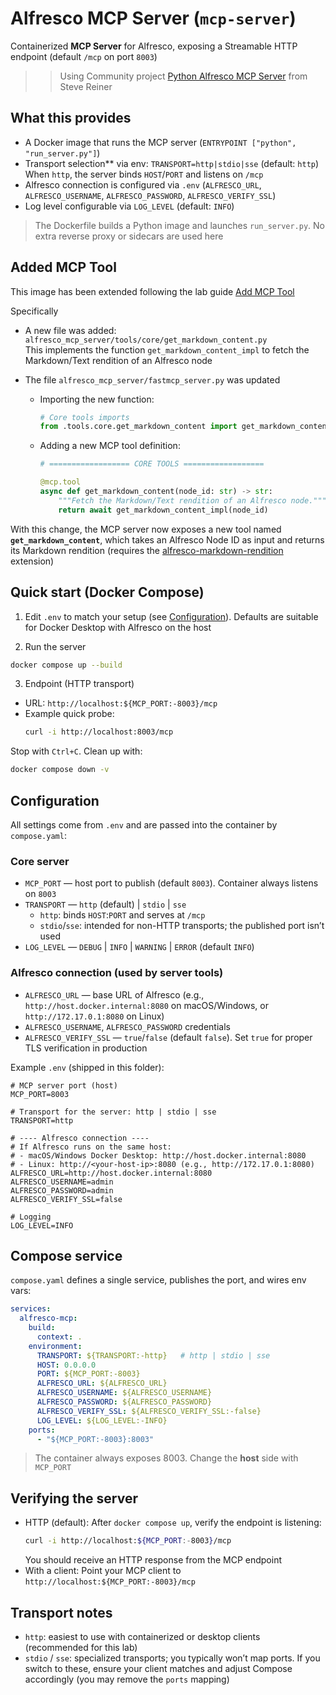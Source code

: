 # Alfresco MCP Server (`mcp-server`)

Containerized **MCP Server** for Alfresco, exposing a Streamable HTTP endpoint (default `/mcp` on port `8003`)

>> Using Community project [Python Alfresco MCP Server](https://github.com/stevereiner/python-alfresco-mcp-server) from Steve Reiner

## What this provides

- A Docker image that runs the MCP server (`ENTRYPOINT ["python", "run_server.py"]`)
- Transport selection** via env: `TRANSPORT=http|stdio|sse` (default: `http`)
  When `http`, the server binds `HOST`/`PORT` and listens on `/mcp`
- Alfresco connection is configured via `.env` (`ALFRESCO_URL`, `ALFRESCO_USERNAME`, `ALFRESCO_PASSWORD`, `ALFRESCO_VERIFY_SSL`)
- Log level configurable via `LOG_LEVEL` (default: `INFO`)

> The Dockerfile builds a Python image and launches `run_server.py`. No extra reverse proxy or sidecars are used here

## Added MCP Tool

This image has been extended following the lab guide [Add MCP Tool](https://github.com/aborroy/alfresco-agents-lab-clive/blob/main/lab-material/add-mcp-tool.md)

Specifically

- A new file was added: `alfresco_mcp_server/tools/core/get_markdown_content.py`  
  This implements the function `get_markdown_content_impl` to fetch the Markdown/Text rendition of an Alfresco node

- The file `alfresco_mcp_server/fastmcp_server.py` was updated
  - Importing the new function:  
    ```python
    # Core tools imports
    from .tools.core.get_markdown_content import get_markdown_content_impl
    ```
  - Adding a new MCP tool definition:  
    ```python
    # ================== CORE TOOLS ==================

    @mcp.tool
    async def get_markdown_content(node_id: str) -> str:
        """Fetch the Markdown/Text rendition of an Alfresco node."""
        return await get_markdown_content_impl(node_id)
    ```

With this change, the MCP server now exposes a new tool named **`get_markdown_content`**, which takes an Alfresco Node ID as input and returns its Markdown rendition (requires the [alfresco-markdown-rendition](https://github.com/aborroy/alfresco-markdown-rendition) extension)

## Quick start (Docker Compose)

1) Edit `.env` to match your setup (see [Configuration](#configuration)). Defaults are suitable for Docker Desktop with Alfresco on the host

2) Run the server
```bash
docker compose up --build
```

3) Endpoint (HTTP transport)
- URL: `http://localhost:${MCP_PORT:-8003}/mcp`  
- Example quick probe:
  ```bash
  curl -i http://localhost:8003/mcp
  ```

Stop with `Ctrl+C`. Clean up with:
```bash
docker compose down -v
```

## Configuration

All settings come from `.env` and are passed into the container by `compose.yaml`:

### Core server
- `MCP_PORT` — host port to publish (default `8003`). Container always listens on `8003`
- `TRANSPORT` — `http` (default) | `stdio` | `sse`  
  - `http`: binds `HOST`:`PORT` and serves at `/mcp`
  - `stdio`/`sse`: intended for non-HTTP transports; the published port isn’t used
- `LOG_LEVEL` — `DEBUG` | `INFO` | `WARNING` | `ERROR` (default `INFO`)

### Alfresco connection (used by server tools)
- `ALFRESCO_URL` — base URL of Alfresco (e.g., `http://host.docker.internal:8080` on macOS/Windows, or `http://172.17.0.1:8080` on Linux)
- `ALFRESCO_USERNAME`, `ALFRESCO_PASSWORD` credentials
- `ALFRESCO_VERIFY_SSL` — `true`/`false` (default `false`). Set `true` for proper TLS verification in production

Example `.env` (shipped in this folder):
```dotenv
# MCP server port (host)
MCP_PORT=8003

# Transport for the server: http | stdio | sse
TRANSPORT=http

# ---- Alfresco connection ----
# If Alfresco runs on the same host:
# - macOS/Windows Docker Desktop: http://host.docker.internal:8080
# - Linux: http://<your-host-ip>:8080 (e.g., http://172.17.0.1:8080)
ALFRESCO_URL=http://host.docker.internal:8080
ALFRESCO_USERNAME=admin
ALFRESCO_PASSWORD=admin
ALFRESCO_VERIFY_SSL=false

# Logging
LOG_LEVEL=INFO
```

## Compose service

`compose.yaml` defines a single service, publishes the port, and wires env vars:

```yaml
services:
  alfresco-mcp:
    build:
      context: .
    environment:
      TRANSPORT: ${TRANSPORT:-http}   # http | stdio | sse
      HOST: 0.0.0.0
      PORT: ${MCP_PORT:-8003}
      ALFRESCO_URL: ${ALFRESCO_URL}
      ALFRESCO_USERNAME: ${ALFRESCO_USERNAME}
      ALFRESCO_PASSWORD: ${ALFRESCO_PASSWORD}
      ALFRESCO_VERIFY_SSL: ${ALFRESCO_VERIFY_SSL:-false}
      LOG_LEVEL: ${LOG_LEVEL:-INFO}
    ports:
      - "${MCP_PORT:-8003}:8003"
```

> The container always exposes 8003. Change the **host** side with `MCP_PORT`

## Verifying the server

- HTTP (default): After `docker compose up`, verify the endpoint is listening:
  ```bash
  curl -i http://localhost:${MCP_PORT:-8003}/mcp
  ```
  You should receive an HTTP response from the MCP endpoint
- With a client: Point your MCP client to `http://localhost:${MCP_PORT:-8003}/mcp`

## Transport notes

- `http`: easiest to use with containerized or desktop clients (recommended for this lab)
- `stdio` / `sse`: specialized transports; you typically won’t map ports. If you switch to these, ensure your client matches and adjust Compose accordingly (you may remove the `ports` mapping)